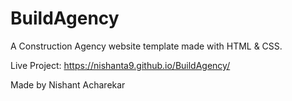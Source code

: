 # BuildAgency

A Construction Agency website template made with HTML & CSS. 

Live Project: https://nishanta9.github.io/BuildAgency/

Made by Nishant Acharekar
